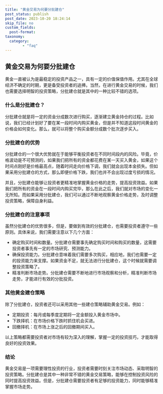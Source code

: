 ```yaml
---
title: "黄金交易为何要分批建仓"
post_status: publish
post_date: 2023-10-20 18:24:14
skip_file: no
custom_fields: 
  post-format: 
taxonomy:
  category:
        - "faq"
---
```


## 黄金交易为何要分批建仓

黄金一直被认为是最稳定的投资产品之一，具有一定的价值保值作用。尤其在全球经济不确定的时期，更是备受投资者的追捧。当然，在进行黄金交易的时候，我们也需要选择明智的投资策略，分批建仓就是其中的一种比较不错的选项。

### 什么是分批建仓？

分批建仓就是将一定的资金分成数次进行购买，逐渐建立黄金持仓的过程。比如说，我们已经计划好了要在某一段时间内购买黄金，但是并不知道这段时间黄金的价格会如何变化。那么，就可以将整个购买金额分成数个批次逐步买入。

### 分批建仓的优势

分批建仓的一个很大优势就在于能够平衡投资者在不同时间段内的风险。毕竟，价格波动是不可预测的，如果我们把所有的资金都花费在某一天买入黄金，如果这个时间点刚好是价格最高点，随着时间走向价格下调，我们就会出现本金损失。但如果采用分批建仓的方式，那么即便价格下跌，我们也并不会出现过度亏损的情况。

并且，分批建仓能够让投资者更精准地掌握黄金价格的走势，提高投资效益。如果我们把所有的资金在一段时间内购买完毕，那么在此之后，我们就对市场的变化一无所知。而如果采用分批建仓，我们可以通过不断地观察黄金价格走势，及时调整投资策略，保障自身利益。

### 分批建仓的注意事项

虽然分批建仓的优势很多，但是，要做到有效的分批建仓，也需要投资者遵守一些原则。具体来说，我们需要注意以下几个方面：

- 确定购买时间和数量。分批建仓需要事先确定购买时间和购买的数量，这需要投资者事先有一定的市场研究、预测能力。
- 确保投资能力。分批建仓意味着我们需要多次购买，相应地，我们也需要一定的投资能力来支撑。如果资金不足，就无法进行分批建仓，这个时候就需要调整投资策略了。
- 精准判断市场走势。分批建仓需要不断地进行市场观察和分析，精准判断市场走势，才能进行有效的分批投资。

### 其他黄金建仓策略

除了分批建仓，投资者还可以采用其他一些建仓策略辅助黄金交易。例如：

- 定期投资：每月或每季度定期将一定金额投入黄金市场中。
- 下跌择机：在市场价格下跌时抓住机会买进。
- 回撤择机：在市场上涨之后的回撤期间买入。

以上策略都需要投资者对市场有较为深入的理解，掌握一定的投资技巧，才能取得良好的投资效果。

### 结论

黄金交易是一项需要理性投资的行业，投资者需要时刻关注市场动态、采取明智的投资策略。分批建仓是其中一种非常不错的黄金交易策略，能够在控制投资风险的同时提高投资效益。但是，分批建仓需要投资者有足够的投资能力，同时能够精准掌握市场走势。
